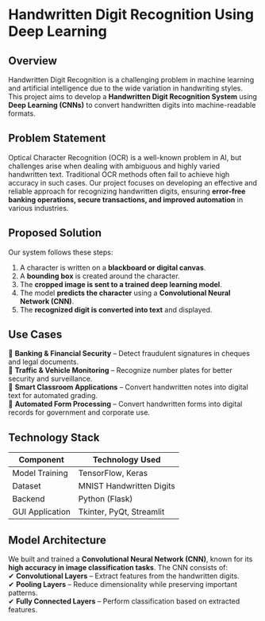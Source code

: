 # **Handwritten Digit Recognition Using Deep Learning**  

## **Overview**  
Handwritten Digit Recognition is a challenging problem in machine learning and artificial intelligence due to the wide variation in handwriting styles. This project aims to develop a **Handwritten Digit Recognition System** using **Deep Learning (CNNs)** to convert handwritten digits into machine-readable formats.  

## **Problem Statement**  
Optical Character Recognition (OCR) is a well-known problem in AI, but challenges arise when dealing with ambiguous and highly varied handwritten text. Traditional OCR methods often fail to achieve high accuracy in such cases. Our project focuses on developing an effective and reliable approach for recognizing handwritten digits, ensuring **error-free banking operations, secure transactions, and improved automation** in various industries.  

## **Proposed Solution**  
Our system follows these steps:  
1. A character is written on a **blackboard or digital canvas**.  
2. A **bounding box** is created around the character.  
3. The **cropped image is sent to a trained deep learning model**.  
4. The model **predicts the character** using a **Convolutional Neural Network (CNN)**.  
5. The **recognized digit is converted into text** and displayed.  

## **Use Cases**  
🔹 **Banking & Financial Security** – Detect fraudulent signatures in cheques and legal documents.  
🔹 **Traffic & Vehicle Monitoring** – Recognize  number plates for better security and surveillance.  
🔹 **Smart Classroom Applications** – Convert handwritten notes into digital text for automated grading.  
🔹 **Automated Form Processing** – Convert handwritten forms into digital records for government and corporate use.  

## **Technology Stack**  
| Component         | Technology Used  |
|------------------|-----------------|
| Model Training  | TensorFlow, Keras |
| Dataset         | MNIST Handwritten Digits |
| Backend        | Python (Flask) |
| GUI Application | Tkinter, PyQt, Streamlit |

## **Model Architecture**  
We built and trained a **Convolutional Neural Network (CNN)**, known for its **high accuracy in image classification tasks**. The CNN consists of:  
✔ **Convolutional Layers** – Extract features from the handwritten digits.  
✔ **Pooling Layers** – Reduce dimensionality while preserving important patterns.  
✔ **Fully Connected Layers** – Perform classification based on extracted features.  
